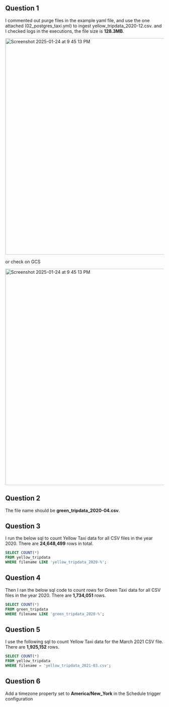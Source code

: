 
## Question 1
I commented out purge files in the example yaml file, and use the one attached (02_postgres_taxi.yml) to ingest yellow_tripdata_2020-12.csv. 
and I checked logs in the executions, the file size is **128.3MB**. 


<img width="688" alt="Screenshot 2025-01-24 at 9 45 13 PM" src="https://github.com/user-attachments/assets/8c0be769-84bd-4371-8a88-c51128c73f3e" />

or check on GCS 

<img width="688" alt="Screenshot 2025-01-24 at 9 45 13 PM" src="https://github.com/user-attachments/assets/cb557b4b-b644-46b7-a0ac-7fb0cab79afa"  />


## Question 2 
The file name should be **green_tripdata_2020-04.csv**.


## Question 3
I run the below sql to count Yellow Taxi data for all CSV files in the year 2020.
There are **24,648,499** rows in total.

```sql
SELECT COUNT(*)
FROM yellow_tripdata
WHERE filename LIKE 'yellow_tripdata_2020-%';
```

## Question 4

Then I ran the below sql code to count rows for Green Taxi data for all CSV files in the year 2020.
There are **1,734,051** rows.

```sql
SELECT COUNT(*)
FROM green_tripdata
WHERE filename LIKE 'green_tripdata_2020-%';
```


## Question 5
I use the following sql to count Yellow Taxi data for the March 2021 CSV file.
There are **1,925,152** rows.

```sql
SELECT COUNT(*)
FROM yellow_tripdata
WHERE filename = 'yellow_tripdata_2021-03.csv';
```

## Question 6
Add a timezone property set to **America/New_York** in the Schedule trigger configuration
